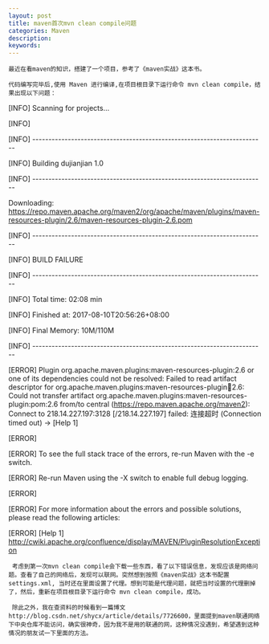 ```yaml
---
layout: post
title: maven首次mvn clean compile问题
categories: Maven 
description: 
keywords: 
---
```


    最近在看maven的知识，搭建了一个项目，参考了《maven实战》这本书。

    代码编写完毕后,使用 Maven 进行编译,在项目根目录下运行命令 mvn clean compile，结果出现以下问题：

[INFO] Scanning for projects...

[INFO]                                    
                                     
[INFO] ------------------------------------------------------------------------

[INFO] Building dujianjian 1.0

[INFO] ------------------------------------------------------------------------

Downloading: https://repo.maven.apache.org/maven2/org/apache/maven/plugins/maven-resources-plugin/2.6/maven-resources-plugin-2.6.pom

[INFO] ------------------------------------------------------------------------

[INFO] BUILD FAILURE

[INFO] ------------------------------------------------------------------------

[INFO] Total time: 02:08 min

[INFO] Finished at: 2017-08-10T20:56:26+08:00

[INFO] Final Memory: 10M/110M

[INFO] ------------------------------------------------------------------------

[ERROR] Plugin org.apache.maven.plugins:maven-resources-plugin:2.6 or one of its dependencies could not be resolved: Failed to read artifact descriptor for org.apache.maven.plugins:maven-resources-plugin:jar:2.6: Could not transfer artifact org.apache.maven.plugins:maven-resources-plugin:pom:2.6 from/to central (https://repo.maven.apache.org/maven2): Connect to 218.14.227.197:3128 [/218.14.227.197] failed: 连接超时 (Connection timed out) -> [Help 1]

[ERROR] 

[ERROR] To see the full stack trace of the errors, re-run Maven with the -e switch.

[ERROR] Re-run Maven using the -X switch to enable full debug logging.

[ERROR] 

[ERROR] For more information about the errors and possible solutions, please read the following articles:

[ERROR] [Help 1] http://cwiki.apache.org/confluence/display/MAVEN/PluginResolutionException

     考虑到第一次mvn clean compile会下载一些东西，看了以下错误信息，发现应该是网络问题。查看了自己的网络后，发现可以联网。突然想到按照《maven实战》这本书配置settings.xml, 当时还在里面设置了代理。想到可能是代理问题，就把当时设置的代理删掉了，然后，重新在项目根目录下运行命令 mvn clean compile，成功。

     除此之外，我在查资料的时候看到一篇博文http://blog.csdn.net/shycx/article/details/7726600，里面提到maven联通网络下中央仓库不能访问，确实很神奇，因为我不是用的联通的网，这种情况没遇到，希望遇到这种情况的朋友试一下里面的方法。





